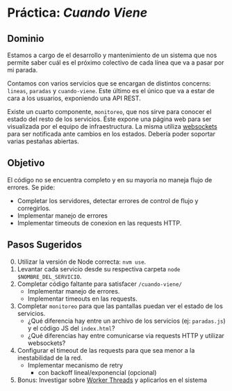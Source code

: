 
# Práctica: _Cuando Viene_

## Dominio

Estamos a cargo de el desarrollo y mantenimiento de un sistema que nos permite saber cuál 
es el próximo colectivo de cada línea que va a pasar por mi parada.

Contamos con varios servicios que se encargan de distintos concerns: `lineas`, `paradas` y `cuando-viene`. Este último es el único que va a estar de cara a los usuarios, exponiendo una API REST.

Existe un cuarto componente, `monitoreo`, que nos sirve para conocer el estado del resto de los servicios. Éste expone una página web para ser visualizada por el equipo de infraestructura.
La misma utiliza [websockets](https://en.wikipedia.org/wiki/WebSocket) para ser notificada ante cambios en los estados. Debería poder soportar varias pestañas abiertas. 

## Objetivo
El código no se encuentra completo y en su mayoría no maneja flujo de errores. Se pide:

- Completar los servidores, detectar errores de control de flujo y corregirlos.
- Implementar manejo de errores
- Implementar timeouts de conexion en las requests HTTP.

## Pasos Sugeridos

 0. Utilizar la versión de Node correcta: `nvm use`.
 1. Levantar cada servicio desde su respectiva carpeta `node $NOMBRE_DEL_SERVICIO`.
 2. Completar código faltante para satisfacer `/cuando-viene/`
    * Implementar manejo de errores.
    * Implementar timeouts en las requests.
 3. Completar `monitoreo` para que las pantallas puedan ver el estado de los servicios.
    * ¿Qué diferencia hay entre un archivo de los servicios (ej: `paradas.js`) y el código JS del `index.html`?
    * ¿Qué diferencias hay entre comunicarse via requests HTTP y utilizar websockets?
 4. Configurar el timeout de las requests para que sea menor a la inestabilidad de la red.
    * Implementar mecanismo de retry 
        * con backoff lineal/exponencial (opcional)
 5. Bonus: Investigar sobre [Worker Threads](https://nodejs.org/api/worker_threads.html) y aplicarlos en el sistema

